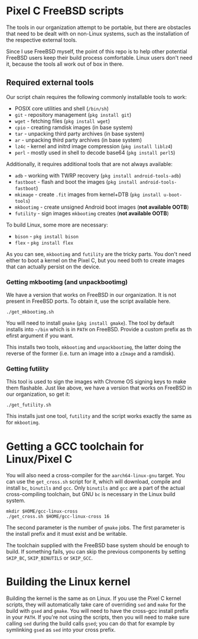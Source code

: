 # Pixel C FreeBSD scripts

The tools in our organization attempt to be portable, but there are obstacles
that need to be dealt with on non-Linux systems, such as the installation of
the respective external tools.

Since I use FreeBSD myself, the point of this repo is to help other potential
FreeBSD users keep their build process comfortable. Linux users don't need it,
because the tools all work out of box in there.

## Required external tools

Our script chain requires the following commonly installable tools to work:

- POSIX core utilities and shell (`/bin/sh`)
- `git` - repository management (`pkg install git`)
- `wget` - fetching files (`pkg install wget`)
- `cpio` - creating ramdisk images (in base system)
- `tar` - unpacking third party archives (in base system)
- `ar` - unpacking third party archives (in base system)
- `lz4c` - kernel and initrd image compression (`pkg install liblz4`)
- `perl` - mostly used in shell to decode base64 (`pkg install perl5`)

Additionally, it requires additional tools that are not always available:

- `adb` - working with TWRP recovery (`pkg install android-tools-adb`)
- `fastboot` - flash and boot the images (`pkg install android-tools-fastboot`)
- `mkimage` - create `.fit` images from kernel+DTB (`pkg install u-boot-tools`)
- `mkbootimg` - create unsigned Android boot images (**not available OOTB**)
- `futility` - sign images `mkbootimg` creates (**not available OOTB**)

To build Linux, some more are necessary:

- `bison` - `pkg install bison`
- `flex` - `pkg install flex`

As you can see, `mkbootimg` and `futility` are the tricky parts. You don't need
either to boot a kernel on the Pixel C, but you need both to create images that
can actually persist on the device.

### Getting mkbootimg (and unpackbootimg)

We have a version that works on FreeBSD in our organization. It is not present
in FreeBSD ports. To obtain it, use the script available here.

```
./get_mkbootimg.sh
```

You will need to install `gmake` (`pkg install gmake`). The tool by default
installs into `~/bin` which is in `PATH` on FreeBSD. Provide a custom prefix
as th efirst argument if you want.

This installs two tools, `mkbootimg` and `unpackbootimg`, the latter doing
the reverse of the former (i.e. turn an image into a `zImage` and a ramdisk).

### Getting futility

This tool is used to sign the images with Chrome OS signing keys to make them
flashable. Just like above, we have a version that works on FreeBSD in our
organization, so get it:

```
./get_futility.sh
```

This installs just one tool, `futility` and the script works exactly the same
as for `mkbootimg`.

# Getting a GCC toolchain for Linux/Pixel C

You will also need a cross-compiler for the `aarch64-linux-gnu` target. You
can use the `get_cross.sh` script for it, which will download, compile and
install `bc`, `binutils` and `gcc`. Only `binutils` and `gcc` are a part of
the actual cross-compiling toolchain, but GNU `bc` is necessary in the Linux
build system.

```
mkdir $HOME/gcc-linux-cross
./get_cross.sh $HOME/gcc-linux-cross 16
```

The second parameter is the number of `gmake` jobs. The first parameter is the
install prefix and it must exist and be writable.

The toolchain supplied with the FreeBSD base system should be enough to build.
If something fails, you can skip the previous components by setting `SKIP_BC`,
`SKIP_BINUTILS` or `SKIP_GCC`.

# Building the Linux kernel

Building the kernel is the same as on Linux. If you use the Pixel C kernel
scripts, they will automatically take care of overriding `sed` and `make`
for the build with `gsed` and `gmake`. You will need to have the cross-gcc
install prefix in your `PATH`. If you're not using the scripts, then you
will need to make sure calling `sed` during the build calls `gsed`; you
can do that for example by symlinking `gsed` as `sed` into your cross prefix.
